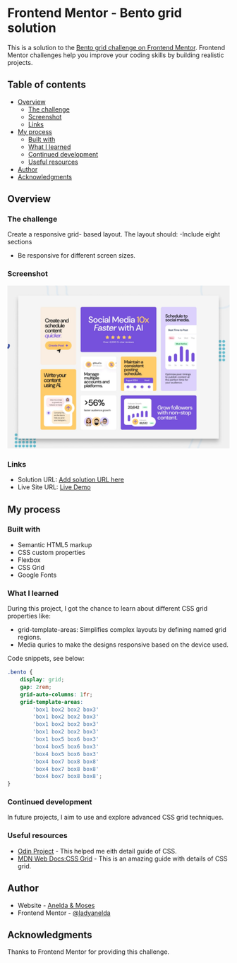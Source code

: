 # Frontend Mentor - Bento grid solution

This is a solution to the [Bento grid challenge on Frontend Mentor](https://www.frontendmentor.io/challenges/bento-grid-RMydElrlOj). Frontend Mentor challenges help you improve your coding skills by building realistic projects. 

## Table of contents

- [Overview](#overview)
  - [The challenge](#the-challenge)
  - [Screenshot](#screenshot)
  - [Links](#links)
- [My process](#my-process)
  - [Built with](#built-with)
  - [What I learned](#what-i-learned)
  - [Continued development](#continued-development)
  - [Useful resources](#useful-resources)
- [Author](#author)
- [Acknowledgments](#acknowledgments)



## Overview

### The challenge
Create a responsive grid- based layout. The layout should:
-Include eight sections 
- Be responsive for different screen sizes.

### Screenshot

![](/preview.jpg)


### Links

- Solution URL: [Add solution URL here](https://www.frontendmentor.io/solutions/responsive-bento-grid-AyKilYzTRl)
- Live Site URL: [Live Demo](https://frontend-bento-grid.netlify.app/)

## My process

### Built with

- Semantic HTML5 markup
- CSS custom properties
- Flexbox
- CSS Grid
- Google Fonts

### What I learned

During this project, I got the chance to learn about different CSS grid properties like:
* grid-template-areas: Simplifies complex layouts by defining named grid regions.
* Media quries to make the designs responsive based on the device used.

Code snippets, see below:

```css
.bento {
    display: grid;
    gap: 2rem;
    grid-auto-columns: 1fr;
    grid-template-areas:
        'box1 box2 box2 box3'
        'box1 box2 box2 box3'
        'box1 box2 box2 box3'
        'box1 box2 box2 box3'
        'box1 box5 box6 box3'
        'box4 box5 box6 box3'
        'box4 box5 box6 box3'
        'box4 box7 box8 box8'
        'box4 box7 box8 box8'
        'box4 box7 box8 box8';
}
```


### Continued development
In future projects, I aim to use and explore advanced CSS grid techniques.

### Useful resources

- [Odin Project](https://www.theodinproject.com) - This helped me eith detail guide of CSS.
- [MDN Web Docs:CSS Grid](https://developer.mozilla.org/en-US/docs/Web/CSS/CSS_grid_layout) - This is an amazing guide with details of CSS grid.

## Author

- Website - [Anelda & Moses](https://frontend-bento-grid.netlify.app/)
- Frontend Mentor - [@ladyanelda](https://www.frontendmentor.io/profile/yourusername)


## Acknowledgments

Thanks to Frontend Mentor for providing this challenge.
